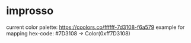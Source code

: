 # improsso

current color palette:
https://coolors.co/ffffff-7d3108-f6a579
example for mapping hex-code:
#7D3108  -> Color(0xff7D3108)

